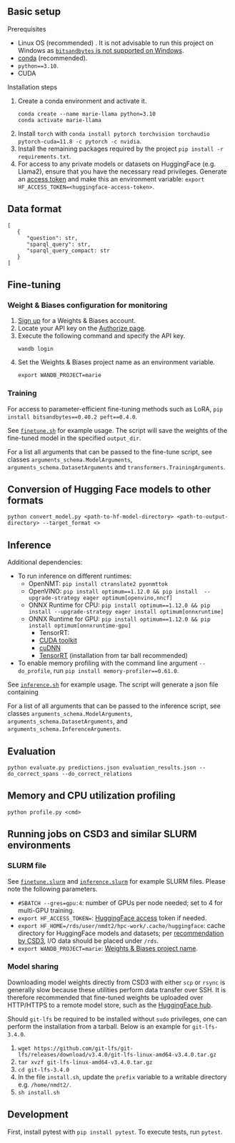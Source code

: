 ## Basic setup

Prerequisites

- Linux OS (recommended) . It is not advisable to run this project on Windows as [`bitsandbytes` is not supported on Windows]((https://github.com/TimDettmers/bitsandbytes/issues/30)).
- [conda](https://conda.io/projects/conda/en/latest/index.html) (recommended).
- `python==3.10`.
- CUDA

Installation steps

1. Create a conda environment and activate it.
   ```
   conda create --name marie-llama python=3.10
   conda activate marie-llama
   ```
1. Install `torch` with `conda install pytorch torchvision torchaudio pytorch-cuda=11.8 -c pytorch -c nvidia`.
1. Install the remaining packages required by the project `pip install -r requirements.txt`.
1. For access to any private models or datasets on HuggingFace (e.g. Llama2), ensure that you have the necessary read privileges. Generate an [access token](https://huggingface.co/docs/hub/security-tokens) and make this an environment variable: `export HF_ACCESS_TOKEN=<huggingface-access-token>`.

## Data format

```{json}
[
   {
      "question": str,
      "sparql_query": str,
      "sparql_query_compact: str
   }
]
```

## Fine-tuning

### Weight & Biases configuration for monitoring

1. [Sign up](https://wandb.ai/site) for a Weights & Biases account. 
1. Locate your API key on the [Authorize page](https://wandb.ai/authorize).
1. Execute the following command and specify the API key.
   ```
   wandb login
   ```
1. Set the Weights & Biases project name as an environment variable.
   ```
   export WANDB_PROJECT=marie
   ```

### Training

For access to parameter-efficient fine-tuning methods such as LoRA, `pip install bitsandbytes==0.40.2 peft==0.4.0`.

See [`finetune.sh`](./scripts/finetune.sh) for example usage. The script will save the weights of the fine-tuned model in the specified `output_dir`.

For a list all arguments that can be passed to the fine-tune script, see classes `arguments_schema.ModelArguments`, `arguments_schema.DatasetArguments` and `transformers.TrainingArguments`.

## Conversion of Hugging Face models to other formats

```
python convert_model.py <path-to-hf-model-directory> <path-to-output-directory> --target_format <>
```

## Inference

Additional dependencies:
- To run inference on different runtimes:
  - OpenNMT: `pip install ctranslate2 pyonmttok`
  - OpenVINO: `pip install optimum==1.12.0 && pip install  --upgrade-strategy eager optimum[openvino,nncf]`
  - ONNX Runtime for CPU: `pip install optimum==1.12.0 && pip install --upgrade-strategy eager install optimum[onnxruntime]`
  - ONNX Runtime for GPU: `pip install optimum==1.12.0 && pip install optimum[onnxruntime-gpu]`
    - TensorRT: 
    - [CUDA toolkit](https://docs.nvidia.com/cuda/cuda-installation-guide-linux/index.html)
    - [cuDNN](https://docs.nvidia.com/deeplearning/cudnn/install-guide/index.html)
    - [TensorRT](https://docs.nvidia.com/deeplearning/tensorrt/install-guide/index.html) (installation from tar ball recommended)
- To enable memory profiling with the command line argument `--do_profile`, run `pip install memory-profiler==0.61.0`.

See [`inference.sh`](./scripts/inference.sh) for example usage. The script will generate a json file containing  

For a list of all arguments that can be passed to the inference script, see classes `arguments_schema.ModelArguments`, `arguments_schema.DatasetArguments`, and `arguments_schema.InferenceArguments`.

## Evaluation

```
python evaluate.py predictions.json evaluation_results.json --do_correct_spans --do_correct_relations
```

## Memory and CPU utilization profiling

```
python profile.py <cmd>
```

## Running jobs on CSD3 and similar SLURM environments

### SLURM file

See [`finetune.slurm`](./scripts/finetune.slurm) and [`inference.slurm`](./scripts/inference.slurm) for example SLURM files. Please note the following parameters.

- `#SBATCH --gres=gpu:4`: number of GPUs per node needed; set to 4 for multi-GPU training. 
- `export HF_ACCESS_TOKEN=`: [HuggingFace access](#steps) token if needed.
- `export HF_HOME=/rds/user/nmdt2/hpc-work/.cache/huggingface`: cache directory for HuggingFace models and datasets; per [recommendation by CSD3](https://docs.hpc.cam.ac.uk/hpc/user-guide/io_management.html), I/O data should be placed under `/rds`.
- `export WANDB_PROJECT=marie`: [Weights & Biases project name](#weight--biases-configuration-for-monitoring).

### Model sharing 

Downloading model weights directly from CSD3 with either `scp` or `rsync` is generally slow because these utilities perform data transfer over SSH. It is therefore recommended that fine-tuned weights be uploaded over HTTP/HTTPS to a remote model store, such as the [HuggingFace hub](https://huggingface.co/docs/hub/repositories-getting-started#getting-started-with-repositories).

Should `git-lfs` be required to be installed without `sudo` privileges, one can perform the installation from a tarball. Below is an example for `git-lfs-3.4.0`.
1. `wget https://github.com/git-lfs/git-lfs/releases/download/v3.4.0/git-lfs-linux-amd64-v3.4.0.tar.gz`
1. `tar xvzf git-lfs-linux-amd64-v3.4.0.tar.gz`
1. `cd git-lfs-3.4.0`
1. In the file `install.sh`, update the `prefix` variable to a writable directory e.g. `/home/nmdt2/`.
1. `sh install.sh`

## Development

First, install pytest with `pip install pytest`. To execute tests, run `pytest`.